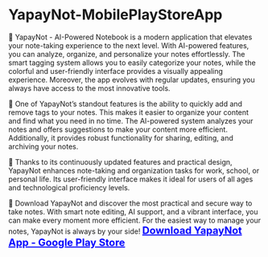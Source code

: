 # YapayNot-MobilePlayStoreApp

📍 YapayNot - AI-Powered Notebook is a modern application that elevates your note-taking experience to the next level. With AI-powered features, you can analyze, organize, and personalize your notes effortlessly. The smart tagging system allows you to easily categorize your notes, while the colorful and user-friendly interface provides a visually appealing experience. Moreover, the app evolves with regular updates, ensuring you always have access to the most innovative tools.

📍 One of YapayNot’s standout features is the ability to quickly add and remove tags to your notes. This makes it easier to organize your content and find what you need in no time. The AI-powered system analyzes your notes and offers suggestions to make your content more efficient. Additionally, it provides robust functionality for sharing, editing, and archiving your notes.

📍 Thanks to its continuously updated features and practical design, YapayNot enhances note-taking and organization tasks for work, school, or personal life. Its user-friendly interface makes it ideal for users of all ages and technological proficiency levels.

📱 Download YapayNot and discover the most practical and secure way to take notes. With smart note editing, AI support, and a vibrant interface, you can make every moment more efficient. For the easiest way to manage your notes, YapayNot is always by your side!
<a href="https://play.google.com/store/apps/details?id=com.merensonmez.yapaynot&hl=en" target="_blank" style="font-size: 20px; color: blue; font-weight: bold;">
    Download YapayNot App - Google Play Store
</a>
